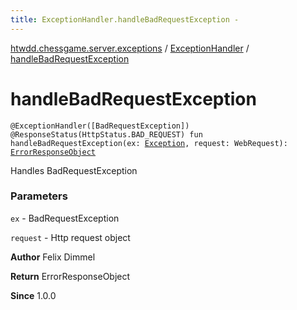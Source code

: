 ```yaml
---
title: ExceptionHandler.handleBadRequestException - 
---
```


[htwdd.chessgame.server.exceptions](../index.html) / [ExceptionHandler](index.html) / [handleBadRequestException](./handle-bad-request-exception.html)

# handleBadRequestException

`@ExceptionHandler([BadRequestException]) @ResponseStatus(HttpStatus.BAD_REQUEST) fun handleBadRequestException(ex: `[`Exception`](https://kotlinlang.org/api/latest/jvm/stdlib/kotlin/-exception/index.html)`, request: WebRequest): `[`ErrorResponseObject`](../-error-response-object/index.html)

Handles BadRequestException

### Parameters

`ex` - BadRequestException

`request` - Http request object

**Author**
Felix Dimmel

**Return**
ErrorResponseObject

**Since**
1.0.0

